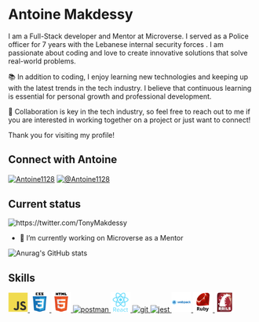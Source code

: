 # Antoine Makdessy
I am a Full-Stack developer and Mentor at Microverse. I served as a Police officer for 7 years with the Lebanese internal security forces . I am passionate about coding and love to create innovative solutions that solve real-world problems.


📚 In addition to coding, I enjoy learning new technologies and keeping up with the latest trends in the tech industry. I believe that continuous learning is essential for personal growth and professional development.

🤝 Collaboration is key in the tech industry, so feel free to reach out to me if you are interested in working together on a project or just want to connect!

Thank you for visiting my profile!

## Connect with Antoine

<p align="left">
<a href="https://twitter.com/TonyMakdessy" target="blank"><img align="center" src="https://raw.githubusercontent.com/rahuldkjain/github-profile-readme-generator/master/src/images/icons/Social/twitter.svg" alt="Antoine1128" height="30" width="40" /></a>
<a href="https://www.linkedin.com/in/antoine-makdessy/" target="blank"><img align="center" src="https://raw.githubusercontent.com/rahuldkjain/github-profile-readme-generator/master/src/images/icons/Social/linked-in-alt.svg" alt="@Antoine1128" height="30" width="40" /></a>
</p>

## Current status

<p align="left"> <img src="https://komarev.com/ghpvc/?username=Antoine1128&label=Profile%20views&color=ce9927&style=flat" alt="https://twitter.com/TonyMakdessy" /> </p>
 
- 🔭 I’m currently working on Microverse as a Mentor 


![Anurag's GitHub stats](https://github-readme-stats.vercel.app/api?username=Antoine1128&show_icons=true&theme=monokai)


##  Skills

<p align="left"> 
<a href="https://developer.mozilla.org/en-US/docs/Web/JavaScript" target="_blank" rel="noreferrer"> <img src="https://raw.githubusercontent.com/devicons/devicon/master/icons/javascript/javascript-original.svg" alt="javascript" width="40" height="40"/> </a> 
<a href="https://www.w3schools.com/css/" target="_blank" rel="noreferrer"> <img src="https://raw.githubusercontent.com/devicons/devicon/master/icons/css3/css3-original-wordmark.svg" alt="css3" width="40" height="40"/> </a> 
<a href="https://www.w3.org/html/" target="_blank" rel="noreferrer"> <img src="https://raw.githubusercontent.com/devicons/devicon/master/icons/html5/html5-original-wordmark.svg" alt="html5" width="40" height="40"/> </a> 
<a href="https://postman.com" target="_blank" rel="noreferrer"> <img src="https://www.vectorlogo.zone/logos/getpostman/getpostman-icon.svg" alt="postman" width="40" height="40"/> </a>
<a href="https://reactjs.org/" target="_blank" rel="noreferrer"> <img src="https://raw.githubusercontent.com/devicons/devicon/master/icons/react/react-original-wordmark.svg" alt="react" width="40" height="40"/> </a>
<a href="https://git-scm.com/" target="_blank" rel="noreferrer"> <img src="https://www.vectorlogo.zone/logos/git-scm/git-scm-icon.svg" alt="git" width="40" height="40"/> </a> 
<a href="https://jestjs.io" target="_blank" rel="noreferrer"> <img src="https://www.vectorlogo.zone/logos/jestjsio/jestjsio-icon.svg" alt="jest" width="40" height="40"/> </a> 
<a href="https://webpack.js.org" target="_blank" rel="noreferrer"> <img src="https://raw.githubusercontent.com/devicons/devicon/d00d0969292a6569d45b06d3f350f463a0107b0d/icons/webpack/webpack-original-wordmark.svg" alt="webpack" width="40" height="40"/> </a>
<a href="https://webpack.js.org" target="_blank" rel="noreferrer"> <img src="https://raw.githubusercontent.com/devicons/devicon/master/icons/ruby/ruby-original-wordmark.svg" alt="ruby" width="40" height="40"/> </a>
<a href="https://webpack.js.org" target="_blank" rel="noreferrer"> <img src="https://raw.githubusercontent.com/devicons/devicon/master/icons/rails/rails-original-wordmark.svg" alt="rubyonrails" width="40" height="40"/> </a>
